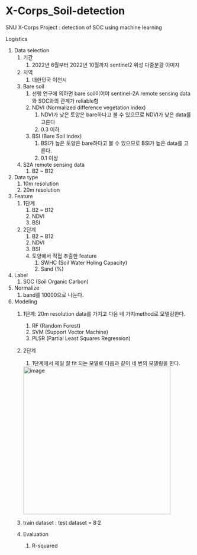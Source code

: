 # X-Corps_Soil-detection
SNU X-Corps Project : detection of SOC using machine learning

Logistics

1. Data selection
    1. 기간
        1. 2022년 6월부터 2022년 10월까지 sentinel2 위성 다중분광 이미지
    2. 지역
        1. 대한민국 이천시  
    3. Bare soil
        1. 선행 연구에 의하면 bare soil이어야 sentinel-2A remote sensing data와 SOC와의 관계가 reliable함
        2. NDVI (Normalized difference vegetation index)
            1. NDVI가 낮은 토양은 bare하다고 볼 수 있으므로 NDVI가 낮은 data를 고른다
            2. 0.3 이하
        3. BSI (Bare Soil Index)
            1. BSI가 높은 토양은 bare하다고 볼 수 있으므로 BSI가 높은 data를 고른다.
            2. 0.1 이상
    4. S2A remote sensing data
        1. B2 ~ B12
2. Data type
    1. 10m resolution
    2. 20m resolution
3. Feature
    1. 1단계
        1. B2 ~ B12
        2. NDVI
        3. BSI
    2. 2단계
        1. B2 ~ B12
        2. NDVI
        3. BSI
        4. 토양에서 직접 추출한 feature
            1. SWHC (Soil Water Holing Capacity)
            2. Sand (%)
4. Label
    1. SOC (Soil Organic Carbon)
6. Normalize
    1. band를 10000으로 나눈다.
7. Modeling
    1. 1단계: 20m resolution data를 가지고 다음 네 가지method로 모델링한다.
        1. RF (Random Forest)
        2. SVM (Support Vector Machine)
        3. PLSR (Partial Least Squares Regression)

    2. 2단계
        1. 1단계에서 제일 잘 fit 되는 모델로 다음과 같이 네 번의 모델링을 한다.
        
        <img width="398" alt="image" src="https://user-images.githubusercontent.com/63593428/199702219-f815e88a-d5fa-43b0-b08d-529329d61ace.png">
        
    3. train dataset : test dataset =  8:2
    4. Evaluation
        1. R-squared
    
        	
